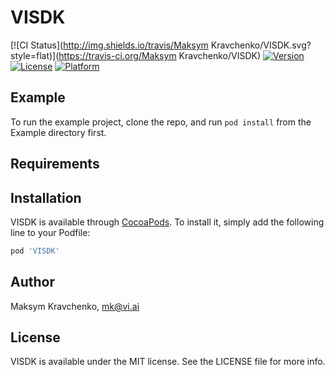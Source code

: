 # VISDK

[![CI Status](http://img.shields.io/travis/Maksym Kravchenko/VISDK.svg?style=flat)](https://travis-ci.org/Maksym Kravchenko/VISDK)
[![Version](https://img.shields.io/cocoapods/v/VISDK.svg?style=flat)](http://cocoapods.org/pods/VISDK)
[![License](https://img.shields.io/cocoapods/l/VISDK.svg?style=flat)](http://cocoapods.org/pods/VISDK)
[![Platform](https://img.shields.io/cocoapods/p/VISDK.svg?style=flat)](https://github.com/maksymkravchenko/Spec)

## Example

To run the example project, clone the repo, and run `pod install` from the Example directory first.

## Requirements

## Installation

VISDK is available through [CocoaPods](http://cocoapods.org). To install
it, simply add the following line to your Podfile:

```ruby
pod 'VISDK'
```

## Author

Maksym Kravchenko, mk@vi.ai

## License

VISDK is available under the MIT license. See the LICENSE file for more info.
